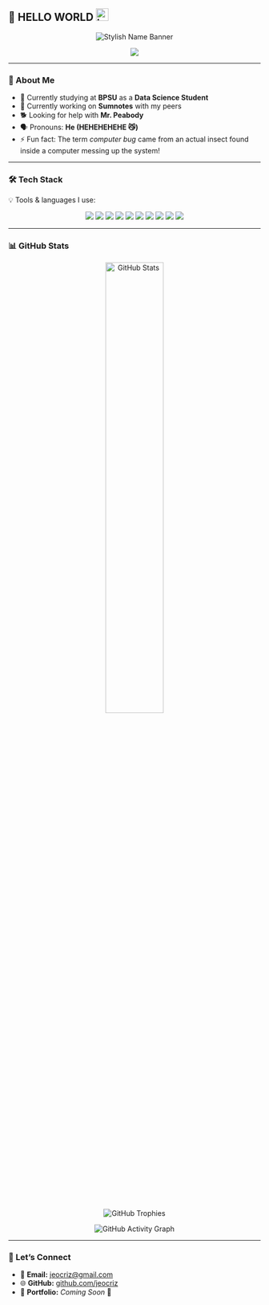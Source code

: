 ## 👋 HELLO WORLD <img width="25" height="25" alt="icon" src="https://github.com/user-attachments/assets/fcd0c008-1406-494f-b86d-d6d33038a802" />

<!-- Stylish Wavy Banner with Name -->
<p align="center">
  <img src="https://capsule-render.vercel.app/api?type=waving&color=gradient&height=120&section=header&text=Jeo-Criz%20Izzack%20E.%20Perdio&fontSize=35&fontAlignY=35&animation=twinkling&fontColor=ffffff" alt="Stylish Name Banner"/>
</p>

<!-- Typing Animation Tagline -->
<p align="center">
  <img src="https://readme-typing-svg.herokuapp.com?font=Orbitron&weight=600&size=24&color=5389FF&background=20248048&center=true&vCenter=true&width=600&lines=%F0%9F%93%8A+Data+Science+Student;%F0%9F%92%BB+AI+Enthusiast;%E2%9A%A1+Software+Developer;%F0%9F%8C%B1+Lifelong+Learner" />
</p>


---

### 🌟 About Me  
- 🏫 Currently studying at **BPSU** as a **Data Science Student**
- 🔭 Currently working on **Sumnotes** with my peers  
- 🐕 Looking for help with **Mr. Peabody**  
- 🗣️ Pronouns: **He (HEHEHEHEHE 😼)**  
- ⚡ Fun fact: The term *computer bug* came from an actual insect found inside a computer messing up the system!  

---

### 🛠️ Tech Stack  

💡 Tools & languages I use:  

<p align="center">
  <img src="https://img.shields.io/badge/Python-3776AB?style=for-the-badge&logo=python&logoColor=white"/>
  <img src="https://img.shields.io/badge/C%23-239120?style=for-the-badge&logo=c-sharp&logoColor=white"/>
  <img src="https://img.shields.io/badge/SQL-4479A1?style=for-the-badge&logo=postgresql&logoColor=white"/>
  <img src="https://img.shields.io/badge/JavaScript-F7DF1E?style=for-the-badge&logo=javascript&logoColor=black"/>
  <img src="https://img.shields.io/badge/R-276DC3?style=for-the-badge&logo=r&logoColor=white"/>
  <img src="https://img.shields.io/badge/Java-007396?style=for-the-badge&logo=java&logoColor=white"/>
  <img src="https://img.shields.io/badge/HTML5-E34F26?style=for-the-badge&logo=html5&logoColor=white"/>
  <img src="https://img.shields.io/badge/CSS-1572B6?style=for-the-badge&logo=css3&logoColor=white"/>
  <img src="https://img.shields.io/badge/PHP-777BB4?style=for-the-badge&logo=php&logoColor=white"/>
  <img src="https://img.shields.io/badge/React%20Native-61DAFB?style=for-the-badge&logo=react&logoColor=black"/>
</p>

---

### 📊 GitHub Stats 

<p align="center">   
  <img src="https://github-readme-stats.vercel.app/api?username=Shiroshoes&show_icons=true&theme=tokyonight" alt="GitHub Stats" width="48%"/>   
</p>

<p align="center">
  <img src="https://github-profile-trophy.vercel.app/?username=Shiroshoes&theme=tokyonight&column=6&margin-w=10&margin-h=10" alt="GitHub Trophies"/>
</p>

<p align="center">
  <img src="https://github-readme-activity-graph.vercel.app/graph?username=Shiroshoes&theme=tokyo-night" alt="GitHub Activity Graph"/>
</p>

---

### 🤝 Let’s Connect  
- 📧 **Email:** jeocriz@gmail.com  
- 🌐 **GitHub:** [github.com/jeocriz](https://github.com/Shiroshoes)  
- 📁 **Portfolio:** *Coming Soon* 🚧  
